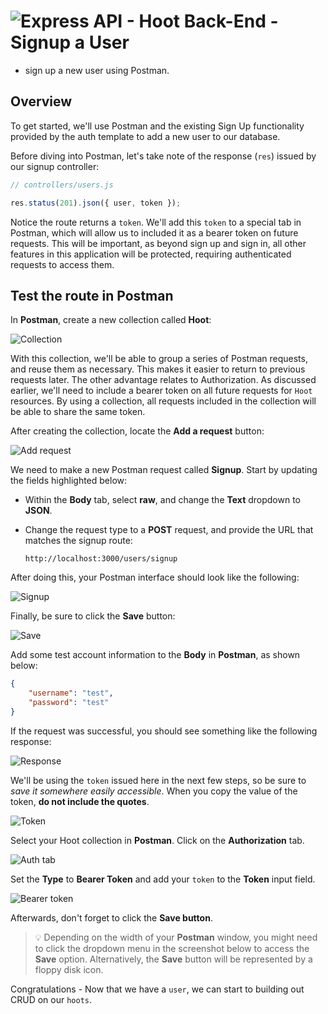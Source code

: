 # ![Express API - Hoot Back-End - Signup a User](./assets/hero.png)

- sign up a new user using Postman.

## Overview

To get started, we'll use Postman and the existing Sign Up functionality provided by the auth template to add a new user to our database. 

Before diving into Postman, let's take note of the response (`res`) issued by our signup controller:

```js
// controllers/users.js

res.status(201).json({ user, token });
```

Notice the route returns a `token`. We'll add this `token` to a special tab in Postman, which will allow us to included it as a bearer token on future requests. This will be important, as beyond sign up and sign in, all other features in this application will be protected, requiring authenticated requests to access them.

## Test the route in Postman

In **Postman**, create a new collection called **Hoot**:

![Collection](./assets/collection.png)

With this collection, we'll be able to group a series of Postman requests, and reuse them as necessary. This makes it easier to return to previous requests later. The other advantage relates to Authorization. As discussed earlier, we'll need to include a bearer token on all future requests for `Hoot` resources. By using a collection, all requests included in the collection will be able to share the same token.

After creating the collection, locate the **Add a request** button:

![Add request](./assets/add-request.png)

We need to make a new Postman request called **Signup**. Start by updating the fields highlighted below:

- Within the **Body** tab, select **raw**, and change the **Text** dropdown to **JSON**. 

- Change the request type to a **POST** request, and provide the URL that matches the signup route:

    ```
    http://localhost:3000/users/signup
    ```

After doing this, your Postman interface should look like the following:

![Signup](./assets/signup.png)

Finally, be sure to click the **Save** button:

![Save](./assets/save.png)

Add some test account information to the **Body** in **Postman**, as shown below:

```json
{
    "username": "test",
    "password": "test"
}
```

If the request was successful, you should see something like the following response:

![Response](./assets/response.png)

We'll be using the `token` issued here in the next few steps, so be sure to *save it somewhere easily accessible*. When you copy the value of the token, **do not include the quotes**.

![Token](./assets/token.png)

Select your Hoot collection in **Postman**. Click on the **Authorization** tab. 

![Auth tab](./assets/auth-tab.png)

Set the **Type** to **Bearer Token** and add your `token` to the **Token** input field. 

![Bearer token](./assets/bearer-token.png)

Afterwards, don't forget to click the **Save button**. 

> 💡 Depending on the width of your **Postman** window, you might need to click the dropdown menu in the screenshot below to access the **Save** option. Alternatively, the **Save** button will be represented by a floppy disk icon.

Congratulations - Now that we have a `user`, we can start to building out CRUD on our `hoots`.
